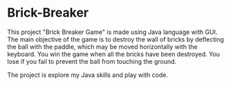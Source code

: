 # Brick-Breaker

This project "Brick Breaker Game" is made using Java language with GUI.
The main objective of the game is to destroy the wall of bricks by deflecting the ball with the paddle, which may be moved horizontally with the keyboard.
You win the game when all the bricks have been destroyed.
You lose if you fail to prevent the ball from touching the ground.


The project is explore my Java skills and play with code.
